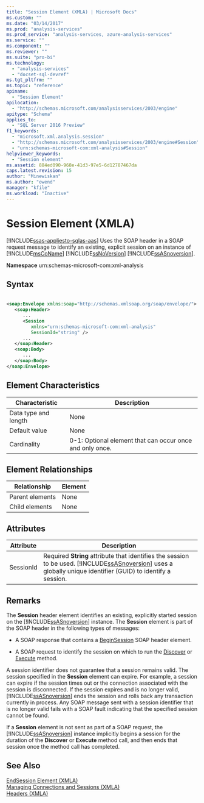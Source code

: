 ```yaml
---
title: "Session Element (XMLA) | Microsoft Docs"
ms.custom: ""
ms.date: "03/14/2017"
ms.prod: "analysis-services"
ms.prod_service: "analysis-services, azure-analysis-services"
ms.service: ""
ms.component: ""
ms.reviewer: ""
ms.suite: "pro-bi"
ms.technology: 
  - "analysis-services"
  - "docset-sql-devref"
ms.tgt_pltfrm: ""
ms.topic: "reference"
apiname: 
  - "Session Element"
apilocation: 
  - "http://schemas.microsoft.com/analysisservices/2003/engine"
apitype: "Schema"
applies_to: 
  - "SQL Server 2016 Preview"
f1_keywords: 
  - "microsoft.xml.analysis.session"
  - "http://schemas.microsoft.com/analysisservices/2003/engine#Session"
  - "urn:schemas-microsoft-com:xml-analysis#Session"
helpviewer_keywords: 
  - "Session element"
ms.assetid: 884ed090-968e-41d3-97e5-6d12787467da
caps.latest.revision: 15
author: "Minewiskan"
ms.author: "owend"
manager: "kfile"
ms.workload: "Inactive"
---
```

# Session Element (XMLA)
[!INCLUDE[ssas-appliesto-sqlas-aas](../../../includes/ssas-appliesto-sqlas-aas.md)]
  Uses the SOAP header in a SOAP request message to identify an existing, explicit session on an instance of [!INCLUDE[msCoName](../../../includes/msconame-md.md)] [!INCLUDE[ssNoVersion](../../../includes/ssnoversion-md.md)] [!INCLUDE[ssASnoversion](../../../includes/ssasnoversion-md.md)].  
  
 **Namespace** urn:schemas-microsoft-com:xml-analysis  
  
## Syntax  
  
```xml  
  
<soap:Envelope xmlns:soap="http://schemas.xmlsoap.org/soap/envelope/">  
   <soap:Header>  
      ...  
      <Session  
         xmlns="urn:schemas-microsoft-com:xml-analysis"  
         SessionId="string" />  
      ...  
   </soap:Header>  
   <soap:Body>  
      ...  
   </soap:Body>  
</soap:Envelope>  
```  
  
## Element Characteristics  
  
|Characteristic|Description|  
|--------------------|-----------------|  
|Data type and length|None|  
|Default value|None|  
|Cardinality|0-1: Optional element that can occur once and only once.|  
  
## Element Relationships  
  
|Relationship|Element|  
|------------------|-------------|  
|Parent elements|None|  
|Child elements|None|  
  
## Attributes  
  
|Attribute|Description|  
|---------------|-----------------|  
|SessionId|Required **String** attribute that identifies the session to be used. [!INCLUDE[ssASnoversion](../../../includes/ssasnoversion-md.md)] uses a globally unique identifier (GUID) to identify a session.|  
  
## Remarks  
 The **Session** header element identifies an existing, explicitly started session on the [!INCLUDE[ssASnoversion](../../../includes/ssasnoversion-md.md)] instance. The **Session** element is part of the SOAP header in the following types of messages:  
  
-   A SOAP response that contains a [BeginSession](../../../analysis-services/xmla/xml-elements-headers/beginsession-element-xmla.md) SOAP header element.  
  
-   A SOAP request to identify the session on which to run the [Discover](../../../analysis-services/xmla/xml-elements-methods-discover.md) or [Execute](../../../analysis-services/xmla/xml-elements-methods-execute.md) method.  
  
 A session identifier does not guarantee that a session remains valid. The session specified in the **Session** element can expire. For example, a session can expire if the session times out or the connection associated with the session is disconnected. If the session expires and is no longer valid, [!INCLUDE[ssASnoversion](../../../includes/ssasnoversion-md.md)] ends the session and rolls back any transaction currently in process. Any SOAP message sent with a session identifier that is no longer valid fails with a SOAP fault indicating that the specified session cannot be found.  
  
 If a **Session** element is not sent as part of a SOAP request, the [!INCLUDE[ssASnoversion](../../../includes/ssasnoversion-md.md)] instance implicitly begins a session for the duration of the **Discover** or **Execute** method call, and then ends that session once the method call has completed.  
  
## See Also  
 [EndSession Element &#40;XMLA&#41;](../../../analysis-services/xmla/xml-elements-headers/endsession-element-xmla.md)   
 [Managing Connections and Sessions &#40;XMLA&#41;](../../../analysis-services/multidimensional-models-scripting-language-assl-xmla/managing-connections-and-sessions-xmla.md)   
 [Headers &#40;XMLA&#41;](../../../analysis-services/xmla/xml-elements-headers/xml-elements-headers.md)  
  
  
